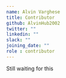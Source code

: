 ```yaml
---
name: Alvin Varghese
title: Contributor
github: AlvinHub2002
twitter: ""
linkedin: ""
slack: ""
joining_date: ""
role : contributor
---
```


Still waiting for this
